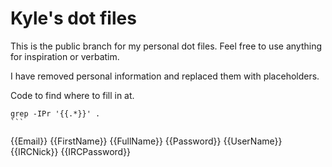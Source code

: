Kyle's dot files
=========================
This is the public branch for my personal dot files.
Feel free to use anything for inspiration or verbatim.

I have removed personal information and replaced them with placeholders.

Code to find where to fill in at.
````
grep -IPr '{{.*}}' .
```

````
{{Email}}
{{FirstName}}
{{FullName}}
{{Password}}
{{UserName}}
{{IRCNick}}
{{IRCPassword}}
````

